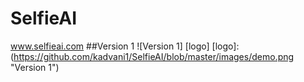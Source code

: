 # SelfieAI
www.selfieai.com
##Version 1
![Version 1] [logo]
[logo]:(https://github.com/kadvani1/SelfieAI/blob/master/images/demo.png "Version 1")
